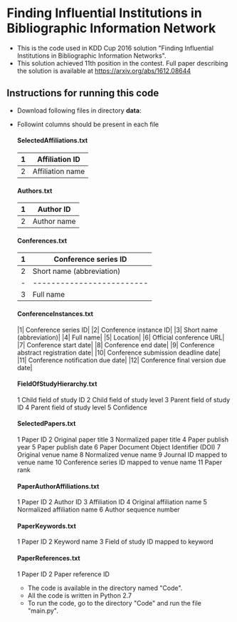 # Finding Influential Institutions in Bibliographic Information Network
- This is the code used in KDD Cup 2016 solution "Finding Influential Institutions in Bibliographic Information Networks".
- This solution achieved 11th position in the contest. Full paper describing the solution is available at https://arxiv.org/abs/1612.08644


## Instructions for running this code
- Download following files in directory **data**:
- Followint columns should be present in each file

    #### SelectedAffiliations.txt
    |1|Affiliation ID|
    |-|--------------|
    |2|Affiliation name|

    #### Authors.txt
    |1|Author ID|
    |-|----------|
    |2|Author name|

    #### Conferences.txt
    |1|	Conference series ID|
    |-|---------------------|
    |2|	Short name (abbreviation)|
    |-|-------------------------|
    |3|	Full name|

    #### ConferenceInstances.txt
    |1|	Conference series ID|
    |2|	Conference instance ID|
    |3|	Short name (abbreviation)|
    |4|	Full name|
    |5|	Location|
    |6|	Official conference URL|
    |7|	Conference start date|
    |8|	Conference end date|
    |9|	Conference abstract registration date|
    |10|	Conference submission deadline date|
    |11|	Conference notification due date|
    |12|	Conference final version due date|

    #### FieldOfStudyHierarchy.txt
    1	Child field of study ID
    2	Child field of study level
    3	Parent field of study ID
    4	Parent field of study level
    5	Confidence

    #### SelectedPapers.txt
    1	Paper ID
    2	Original paper title
    3	Normalized paper title
    4	Paper publish year
    5	Paper publish date 
    6	Paper Document Object Identifier (DOI)
    7	Original venue name
    8	Normalized venue name
    9	Journal ID mapped to venue name
    10	Conference series ID mapped to venue name
    11	Paper rank

    #### PaperAuthorAffiliations.txt
    1	Paper ID
    2	Author ID
    3	Affiliation ID 
    4	Original affiliation name
    5	Normalized affiliation name
    6	Author sequence number

    #### PaperKeywords.txt
    1	Paper ID
    2	Keyword name
    3	Field of study ID mapped to keyword

    #### PaperReferences.txt
    1	Paper ID
    2	Paper reference ID

    -  The code is available in the directory named "Code".
    -  All the code is written in Python 2.7
    -  To run the code, go to the directory "Code" and run the file "main.py".
